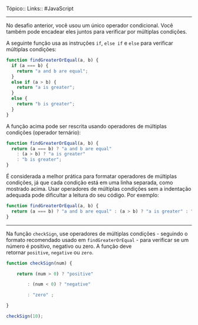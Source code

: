 Tópico::
Links:: #JavaScript 

---
No desafio anterior, você usou um único operador condicional. Você também pode encadear eles juntos para verificar por múltiplas condições.

A seguinte função usa as instruções `if`, `else if` e `else` para verificar múltiplas condições:

```js
function findGreaterOrEqual(a, b) {
  if (a === b) {
    return "a and b are equal";
  }
  else if (a > b) {
    return "a is greater";
  }
  else {
    return "b is greater";
  }
}
```

A função acima pode ser rescrita usando operadores de múltiplas condições (operador ternário):

```js
function findGreaterOrEqual(a, b) {
  return (a === b) ? "a and b are equal" 
    : (a > b) ? "a is greater" 
    : "b is greater";
}
```

É considerada a melhor prática para formatar operadores de múltiplas condições, já que cada condição está em uma linha separada, como mostrado acima. Usar operadores de múltiplas condições sem a indentação adequada pode dificultar a leitura do seu código. Por exemplo:

```js
function findGreaterOrEqual(a, b) {
  return (a === b) ? "a and b are equal" : (a > b) ? "a is greater" : "b is greater";
}
```

---

Na função `checkSign`, use operadores de múltiplas condições - seguindo o formato recomendado usado em `findGreaterOrEqual` - para verificar se um número é positivo, negativo ou zero. A função deve retornar `positive`, `negative` ou `zero`.

```js
function checkSign(num) {

	return (num > 0) ? "positive"

		: (num < 0) ? "negative"

		: "zero" ;

}

checkSign(10);

```